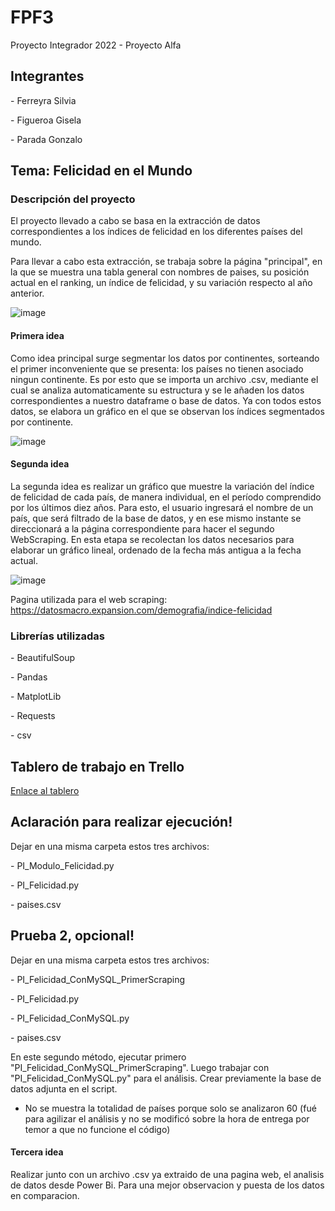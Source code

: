 <h1>FPF3</h1>

Proyecto Integrador 2022 - Proyecto Alfa

<h2>Integrantes</h2>

<p>- Ferreyra Silvia</p>
<p>- Figueroa Gisela</p>
<p>- Parada Gonzalo</p>



<h2>Tema: Felicidad en el Mundo</h2>

<h3>Descripción del proyecto</h2>

El proyecto llevado a cabo se basa en la extracción de datos correspondientes a los índices de felicidad en los diferentes países del mundo.

Para llevar a cabo esta extracción, se trabaja sobre la página "principal", en la que se muestra una tabla general con nombres de paises, su posición actual en el ranking, un índice de felicidad, y su variación respecto al año anterior.

![image](https://user-images.githubusercontent.com/100076710/200549433-77f45b5b-e338-4baa-a19a-5f3dcaa27b68.png)


<h4>Primera idea</h4>

Como idea principal surge segmentar los datos por continentes, sorteando el primer inconveniente que se presenta: los países no tienen asociado ningun continente. Es por esto que se importa un archivo .csv, mediante el cual se analiza automaticamente su estructura y se le añaden los datos correspondientes a nuestro dataframe o base de datos. Ya con todos estos datos, se elabora un gráfico en el que se observan los índices segmentados por continente.

![image](https://user-images.githubusercontent.com/100076710/202066211-5d17cd3c-6971-45b3-a697-0999156022c9.png)


<h4>Segunda idea</h4>

La segunda idea es realizar un gráfico que muestre la variación del índice de felicidad de cada país, de manera individual, en el período comprendido por los últimos diez años. Para esto, el usuario ingresará el nombre de un país, que será filtrado de la base de datos, y en ese mismo instante se direccionará a la página correspondiente para hacer el segundo WebScraping. En esta etapa se recolectan los datos necesarios para elaborar un gráfico lineal, ordenado de la fecha más antigua a la fecha actual.

![image](https://user-images.githubusercontent.com/100076710/202066259-0019ba47-0ae0-420b-ab69-76a768d9e710.png)

Pagina utilizada para el web scraping: https://datosmacro.expansion.com/demografia/indice-felicidad

<h3>Librerías utilizadas</h2>

<p>- BeautifulSoup</p>
<p>- Pandas</p>
<p>- MatplotLib</p>
<p>- Requests</p>
<p>- csv</p>


<h2>Tablero de trabajo en Trello</h2>

<a href="https://trello.com/b/AIyzyE4v/proyecto-integrador">
Enlace al tablero
</a>

<h2>Aclaración para realizar ejecución!</h2>

Dejar en una misma carpeta estos tres archivos: 
<p>- PI_Modulo_Felicidad.py</p>
<p>- PI_Felicidad.py</p>
<p>- paises.csv</p>

<h2>Prueba 2, opcional!</h2>

Dejar en una misma carpeta estos tres archivos: 
<p>- PI_Felicidad_ConMySQL_PrimerScraping</p>
<p>- PI_Felicidad.py</p>
<p>- PI_Felicidad_ConMySQL.py</p>
<p>- paises.csv</p>

En este segundo método, ejecutar primero "PI_Felicidad_ConMySQL_PrimerScraping".
Luego trabajar con "PI_Felicidad_ConMySQL.py" para el análisis.
Crear previamente la base de datos adjunta en el script.

* No se muestra la totalidad de países porque solo se analizaron 60 (fué para agilizar el análisis y no se modificó sobre la hora de entrega por temor a que no funcione el código)

<h4>Tercera idea</h4>

Realizar junto con un archivo .csv ya extraido de una pagina web, el analisis de datos desde Power Bi. Para una mejor observacion y puesta de los datos en comparacion.


